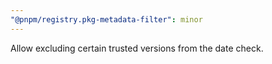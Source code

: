 ```yaml
---
"@pnpm/registry.pkg-metadata-filter": minor
---
```


Allow excluding certain trusted versions from the date check.
